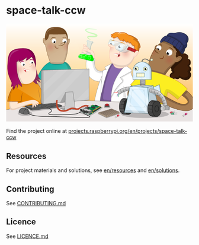 # space-talk-ccw

![space-talk-ccw](banner.png)

Find the project online at [projects.raspberrypi.org/en/projects/space-talk-ccw](https://projects.raspberrypi.org/en/projects/space-talk-ccw)

## Resources
For project materials and solutions, see [en/resources](https://github.com/raspberrypilearning/space-talk-ccw/tree/master/en/resources) and [en/solutions](https://github.com/raspberrypilearning/space-talk-ccw/tree/master/en/solutions).

## Contributing
See [CONTRIBUTING.md](CONTRIBUTING.md)

## Licence
 See [LICENCE.md](LICENCE.md)